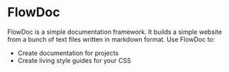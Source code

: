 # FlowDoc

FlowDoc is a simple documentation framework. It builds a simple website from a bunch of text files written in markdown format. Use FlowDoc to:

* Create documentation for projects
* Create living style guides for your CSS
